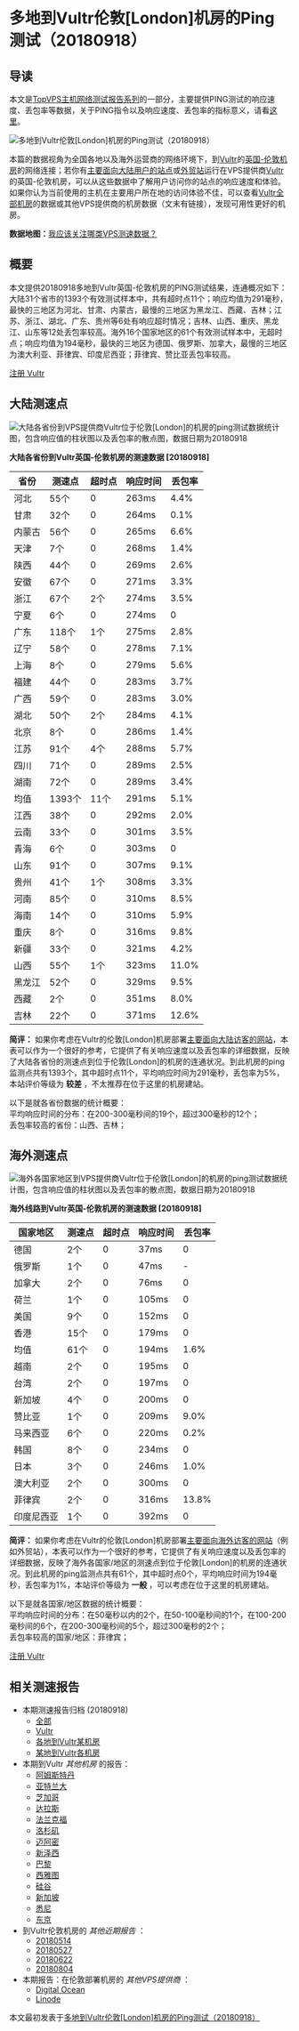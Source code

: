 #  多地到Vultr伦敦[London]机房的Ping测试（20180918） 

## 导读

本文是[TopVPS主机网络测试报告系列](https://vps123.top/pingtest)的一部分，主要提供PING测试的响应速度、丢包率等数据，关于PING指令以及响应速度、丢包率的指标意义，请看[这里](https://vps123.top/what-is-ping.html)。

![多地到Vultr伦敦\[London\]机房的Ping测试（20180918）](/images/thumbnails/to_vultr_Seattle.png)

本篇的数据视角为全国各地以及海外运营商的网络环境下，到[Vultr](https://vps123.top/go/vultr)的[英国-伦敦机房](https://vps123.top/vultr-facilities.html#london)的网络连接；若你有[主要面向大陆用户的站点](https://vps123.top/website-for-mainland-users.html)或[外贸站](https://vps123.top/website-for-internation-trade.html)运行在VPS提供商[Vultr](https://vps123.top/go/vultr)的英国-伦敦机房，可以从这些数据中了解用户访问你的站点的响应速度和体验。如果你认为当前使用的主机在主要用户所在地的访问体验不佳，可以查看[Vultr全部机房](/vultr/isp/china/20180918-vultr-isp-china.md)的数据或其他VPS提供商的机房数据（文末有链接），发现可用性更好的机房。

**数据地图：**[我应该关注哪类VPS测速数据？](https://vps123.top/find-pingtest-data-you-need.html)

## 概要

本文提供20180918多地到Vultr英国-伦敦机房的PING测试结果，连通概况如下：大陆31个省市的1393个有效测试样本中，共有超时点11个；响应均值为291毫秒，最快的三地区为河北、甘肃、内蒙古，最慢的三地区为黑龙江、西藏、吉林；江苏、浙江、湖北、广东、贵州等6处有响应超时情况；吉林、山西、重庆、黑龙江、山东等12处丢包率较高。海外16个国家地区的61个有效测试样本中，无超时点；响应均值为194毫秒，最快的三地区为德国、俄罗斯、加拿大，最慢的三地区为澳大利亚、菲律宾、印度尼西亚；菲律宾、赞比亚丢包率较高。

[注册 Vultr](https://vps123.top/go/vultr/_btn1)

## 大陆测速点

![大陆各省份到VPS提供商Vultr位于伦敦\[London\]的机房的ping测试数据统计图，包含响应值的柱状图以及丢包率的散点图，数据日期为20180918](/images/pingtests/vultr_20180918/plot_idc_vultr_uk-london_20180918_mainland.png)

**大陆各省份到Vultr英国-伦敦机房的测速数据 [20180918]**

省份 | 测速点 | 超时点 | 响应时间 | 丢包率  
---|---|---|---|---  
河北 | 55个 | 0 | 263ms | 4.4%  
甘肃 | 32个 | 0 | 264ms | 0.1%  
内蒙古 | 56个 | 0 | 265ms | 6.6%  
天津 | 7个 | 0 | 268ms | 1.4%  
陕西 | 44个 | 0 | 269ms | 2.6%  
安徽 | 67个 | 0 | 271ms | 3.3%  
浙江 | 67个 | 2个 | 274ms | 3.5%  
宁夏 | 6个 | 0 | 274ms | 0  
广东 | 118个 | 1个 | 275ms | 2.8%  
辽宁 | 58个 | 0 | 278ms | 7.1%  
上海 | 8个 | 0 | 279ms | 5.6%  
福建 | 44个 | 0 | 283ms | 3.7%  
广西 | 59个 | 0 | 283ms | 3.0%  
湖北 | 50个 | 2个 | 284ms | 4.1%  
北京 | 8个 | 0 | 286ms | 1.4%  
江苏 | 91个 | 4个 | 288ms | 5.7%  
四川 | 71个 | 0 | 289ms | 2.5%  
湖南 | 72个 | 0 | 289ms | 3.4%  
均值 | 1393个 | 11个 | 291ms | 5.1%  
江西 | 38个 | 0 | 292ms | 2.0%  
云南 | 33个 | 0 | 301ms | 3.5%  
青海 | 6个 | 0 | 303ms | 0  
山东 | 91个 | 0 | 307ms | 9.1%  
贵州 | 41个 | 1个 | 308ms | 3.3%  
河南 | 85个 | 0 | 310ms | 8.5%  
海南 | 14个 | 0 | 310ms | 5.9%  
重庆 | 8个 | 0 | 316ms | 9.8%  
新疆 | 33个 | 0 | 321ms | 4.2%  
山西 | 55个 | 1个 | 323ms | 11.0%  
黑龙江 | 52个 | 0 | 329ms | 9.5%  
西藏 | 2个 | 0 | 351ms | 8.0%  
吉林 | 22个 | 0 | 371ms | 12.6%  
  
**简评：** 如果你考虑在Vultr的伦敦[London]机房部署[主要面向大陆访客的网站](website-for-mainland-users.html)，本表可以作为一个很好的参考，它提供了有关响应速度以及丢包率的详细数据，反映了大陆各省份的测速点到位于伦敦[London]的机房的连通状况。到此机房的ping监测点共有1393个，其中超时点11个，平均响应时间为291毫秒，丢包率为5%，本站评价等级为 **较差** ，不太推荐在位于这里的机房建站。

以下是就各省份数据的统计概要：  
平均响应时间的分布：在200-300毫秒间的19个，超过300毫秒的12个；  
丢包率较高的省份：山西、吉林；

## 海外测速点

![海外各国家地区到VPS提供商Vultr位于伦敦\[London\]的机房的ping测试数据统计图，包含响应值的柱状图以及丢包率的散点图，数据日期为20180918](/images/pingtests/vultr_20180918/plot_idc_vultr_uk-london_20180918_overseas.png)

**海外线路到Vultr英国-伦敦机房的测速数据 [20180918]**

国家地区 | 测速点 | 超时点 | 响应时间 | 丢包率  
---|---|---|---|---  
德国 | 2个 | 0 | 37ms | 0  
俄罗斯 | 1个 | 0 | 47ms | -  
加拿大 | 2个 | 0 | 76ms | 0  
荷兰 | 1个 | 0 | 105ms | 0  
美国 | 9个 | 0 | 152ms | 0  
香港 | 15个 | 0 | 179ms | 0  
均值 | 61个 | 0 | 194ms | 1.6%  
越南 | 2个 | 0 | 195ms | 0  
台湾 | 2个 | 0 | 197ms | 0  
新加坡 | 4个 | 0 | 200ms | 0  
赞比亚 | 1个 | 0 | 209ms | 9.0%  
马来西亚 | 6个 | 0 | 220ms | 0.2%  
韩国 | 8个 | 0 | 234ms | 0  
日本 | 3个 | 0 | 246ms | 1.0%  
澳大利亚 | 2个 | 0 | 300ms | 0  
菲律宾 | 2个 | 0 | 316ms | 13.8%  
印度尼西亚 | 1个 | 0 | 392ms | 0  
  
**简评：** 如果你考虑在Vultr的伦敦[London]机房部署[主要面向海外访客的网站](https://vps123.top/website-for-internation-trade.html)（例如外贸站），本表可以作为一个很好的参考，它提供了有关响应速度以及丢包率的详细数据，反映了海外各国家/地区的测速点到位于伦敦[London]的机房的连通状况。到此机房的ping监测点共有61个，其中超时点0个，平均响应时间为194毫秒，丢包率为1%，本站评价等级为 **一般** ，可以考虑在位于这里的机房建站。

以下是就各国家/地区数据的统计概要：  
平均响应时间的分布：在50毫秒以内的2个，在50-100毫秒间的1个，在100-200毫秒间的6个，在200-300毫秒间的5个，超过300毫秒的2个；  
丢包率较高的国家/地区：菲律宾；

[注册 Vultr](https://vps123.top/go/vultr/_btn2)

## 相关测速报告

  * 本期测速报告归档 (20180918) 
    * [全部](https://vps123.top/pingtests/20180918 "本期各VPS提供商全部测速报告")
    * [Vultr](https://vps123.top/pingtests/idc-vultr/20180918 "本期Vultr的全部测速报告")
    * [各地到Vultr某机房](https://vps123.top/pingtests/idc-vultr/isp-global/20180918 "以Vultr某机房为关注对象的视角，横向比较大陆各省份、海外各国家地区")
    * [某地到Vultr各机房](https://vps123.top/pingtests/idc-vultr/facility-all/20180918 "以大陆某省份为关注对象的视角，横向比较Vultr各机房")
  * 本期到Vultr _其他机房_ 的报告： 
    * [阿姆斯特丹](/vultr/idc/amsterdam/20180918-vultr-idc-amsterdam.md "多地到Vultr阿姆斯特丹机房的Ping测试 20180918")
    * [亚特兰大](/vultr/idc/atlanta/20180918-vultr-idc-atlanta.md "多地到Vultr亚特兰大机房的Ping测试 20180918")
    * [芝加哥](/vultr/idc/chicago/20180918-vultr-idc-chicago.md "多地到Vultr芝加哥机房的Ping测试 20180918")
    * [达拉斯](/vultr/idc/dallas/20180918-vultr-idc-dallas.md "多地到Vultr达拉斯机房的Ping测试 20180918")
    * [法兰克福](/vultr/idc/frankfurt/20180918-vultr-idc-frankfurt.md "多地到Vultr法兰克福机房的Ping测试 20180918")
    * [洛杉矶](/vultr/idc/losangeles/20180918-vultr-idc-losangeles.md "多地到Vultr洛杉矶机房的Ping测试 20180918")
    * [迈阿密](/vultr/idc/miami/20180918-vultr-idc-miami.md "多地到Vultr迈阿密机房的Ping测试 20180918")
    * [新泽西](/vultr/idc/newjersey/20180918-vultr-idc-newjersey.md "多地到Vultr新泽西机房的Ping测试 20180918")
    * [巴黎](/vultr/idc/paris/20180918-vultr-idc-paris.md "多地到Vultr巴黎机房的Ping测试 20180918")
    * [西雅图](/vultr/idc/seattle/20180918-vultr-idc-seattle.md "多地到Vultr西雅图机房的Ping测试 20180918")
    * [硅谷](/vultr/idc/siliconvalley/20180918-vultr-idc-siliconvalley.md "多地到Vultr硅谷机房的Ping测试 20180918")
    * [新加坡](/vultr/idc/singapore/20180918-vultr-idc-singapore.md "多地到Vultr新加坡机房的Ping测试 20180918")
    * [悉尼](/vultr/idc/sydney/20180918-vultr-idc-sydney.md "多地到Vultr悉尼机房的Ping测试 20180918")
    * [东京](/vultr/idc/tokyo/20180918-vultr-idc-tokyo.md "多地到Vultr东京机房的Ping测试 20180918")
  * 到Vultr伦敦机房的 _其他近期报告_ ： 
    * [20180514](/vultr/idc/london/20180514-vultr-idc-london.md "多地到Vultr伦敦机房的Ping测试 20180514")
    * [20180527](/vultr/idc/london/20180527-vultr-idc-london.md "多地到Vultr伦敦机房的Ping测试 20180527")
    * [20180622](/vultr/idc/london/20180622-vultr-idc-london.md "多地到Vultr伦敦机房的Ping测试 20180622")
    * [20180804](/vultr/idc/london/20180804-vultr-idc-london.md "多地到Vultr伦敦机房的Ping测试 20180804")
  * 本期报告：在伦敦部署机房的 _其他VPS提供商_ ： 
    * [Digital Ocean](do/idc/london/20180918-do-idc-london.md "多地到Digital Ocean伦敦机房的Ping测试 20180918")
    * [Linode](/linode/idc/london/20180918-linode-idc-london.md "多地到Linode伦敦机房的Ping测试 20180918")



本文最初发表于[多地到Vultr伦敦[London]机房的Ping测试（20180918）](https://vps123.top/pingtest/20180918-vultr-idc-london.html)
